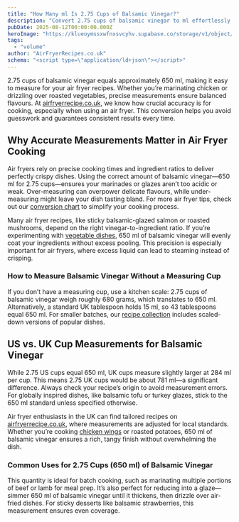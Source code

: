 ```yaml
---
title: "How Many ml Is 2.75 Cups of Balsamic Vinegar?"
description: "Convert 2.75 cups of balsamic vinegar to ml effortlessly with our simple guide—perfect for air fryer recipes and precise cooking."
pubDate: 2025-08-12T00:00:00.000Z
heroImage: "https://klueoymssxwfnxsvcyhv.supabase.co/storage/v1/object/public/md/how-many-ml-is-2-75-cups-balsamic-vinegar-8e6873ee.webp"
tags:
  - "volume"
author: "AirFryerRecipes.co.uk"
schema: "<script type=\"application/ld+json\"></script>"
---
```


<p>2.75 cups of balsamic vinegar equals approximately 650 ml, making it easy to measure for your air fryer recipes. Whether you’re marinating chicken or drizzling over roasted vegetables, precise measurements ensure balanced flavours. At <a href=https://www.airfryerrecipe.co.uk>airfryerrecipe.co.uk</a>, we know how crucial accuracy is for cooking, especially when using an air fryer. This conversion helps you avoid guesswork and guarantees consistent results every time.</p>

<h2>Why Accurate Measurements Matter in Air Fryer Cooking</h2>  
<p>Air fryers rely on precise cooking times and ingredient ratios to deliver perfectly crispy dishes. Using the correct amount of balsamic vinegar—650 ml for 2.75 cups—ensures your marinades or glazes aren’t too acidic or weak. Over-measuring can overpower delicate flavours, while under-measuring might leave your dish tasting bland. For more air fryer tips, check out our <a href=https://www.airfryerrecipe.co.uk/air-fryer-conversion-chart>conversion chart</a> to simplify your cooking process.</p>  

<p>Many air fryer recipes, like sticky balsamic-glazed salmon or roasted mushrooms, depend on the right vinegar-to-ingredient ratio. If you’re experimenting with <a href=https://www.airfryerrecipe.co.uk/recipe-category/vegetables>vegetable dishes</a>, 650 ml of balsamic vinegar will evenly coat your ingredients without excess pooling. This precision is especially important for air fryers, where excess liquid can lead to steaming instead of crisping.</p>  

<h3>How to Measure Balsamic Vinegar Without a Measuring Cup</h3>  
<p>If you don’t have a measuring cup, use a kitchen scale: 2.75 cups of balsamic vinegar weigh roughly 680 grams, which translates to 650 ml. Alternatively, a standard UK tablespoon holds 15 ml, so 43 tablespoons equal 650 ml. For smaller batches, our <a href=https://www.airfryerrecipe.co.uk/recipes>recipe collection</a> includes scaled-down versions of popular dishes.</p>  

<h2>US vs. UK Cup Measurements for Balsamic Vinegar</h2>  
<p>While 2.75 US cups equal 650 ml, UK cups measure slightly larger at 284 ml per cup. This means 2.75 UK cups would be about 781 ml—a significant difference. Always check your recipe’s origin to avoid measurement errors. For globally inspired dishes, like balsamic tofu or turkey glazes, stick to the 650 ml standard unless specified otherwise.</p>  

<p>Air fryer enthusiasts in the UK can find tailored recipes on <a href=https://www.airfryerrecipe.co.uk>airfryerrecipe.co.uk</a>, where measurements are adjusted for local standards. Whether you’re cooking <a href=https://www.airfryerrecipe.co.uk/recipe-category/chicken>chicken wings</a> or roasted potatoes, 650 ml of balsamic vinegar ensures a rich, tangy finish without overwhelming the dish.</p>  

<h3>Common Uses for 2.75 Cups (650 ml) of Balsamic Vinegar</h3>  
<p>This quantity is ideal for batch cooking, such as marinating multiple portions of beef or lamb for meal prep. It’s also perfect for reducing into a glaze—simmer 650 ml of balsamic vinegar until it thickens, then drizzle over air-fried dishes. For sticky desserts like balsamic strawberries, this measurement ensures even coverage.</p>